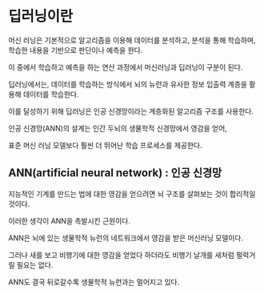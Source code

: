 # 딥러닝이란

머신 러닝은 기본적으로 알고리즘을 이용해 데이터를 분석하고, 분석을 통해 학습하며, 학습한 내용을 기반으로 판단이나 예측을 한다.

이 중에서 학습하고 예측을 하는 연산 과정에서 머신러닝과 딥러닝이 구분이 된다.

딥러닝에서는, 데이터를 학습하는 방식에서 뇌의 뉴런과 유사한 정보 입출력 계층을 활용해 데이터를 학습한다.

이를 달성하기 위해 딥러닝은 인공 신경망이라는 계층화된 알고리즘 구조를 사용한다.

인공 신경망(ANN)의 설계는 인간 두뇌의 생물학적 신경망에서 영감을 얻어,

표준 머신 러닝 모델보다 훨씬 더 뛰어난 학습 프로세스를 제공한다.


## ANN(artificial neural network) : 인공 신경망

지능적인 기계를 만드는 법에 대한 영감을 얻으려면 뇌 구조를 살펴보는 것이 합리적일 것이다.

이러한 생각이 ANN을 촉발시킨 근원이다.

ANN은 뇌에 있는 생물학적 뉴런의 네트워크에서 영감을 받은 머신러닝 모델이다.

그러나 새를 보고 비행기에 대한 영감을 얻었다 하더라도 비행기 날개를 새처럼 펄럭거릴 필요는 없다.

ANN도 결국 뒤로갈수록 생물학적 뉴런과는 멀어지고 있다.
